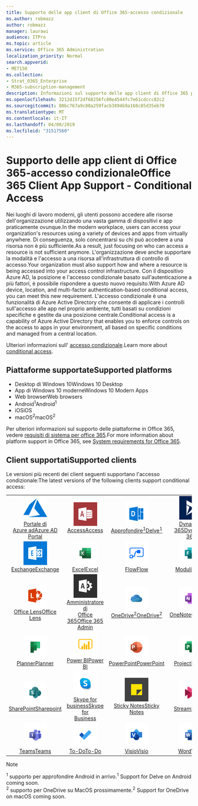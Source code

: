 ```yaml
---
title: Supporto delle app client di Office 365-accesso condizionale
ms.author: robmazz
author: robmazz
manager: laurawi
audience: ITPro
ms.topic: article
ms.service: Office 365 Administration
localization_priority: Normal
search.appverid:
- MET150
ms.collection:
- Strat_O365_Enterprise
- M365-subscription-management
description: Informazioni sul supporto delle app client di Office 365 per l'accesso condizionale
ms.openlocfilehash: 3212d15f2df68256fc80e4544fc7e61cdccc82c2
ms.sourcegitcommit: 80bc767a9c88a259facb3894b9a168c85d35eb70
ms.translationtype: MT
ms.contentlocale: it-IT
ms.lasthandoff: 04/08/2019
ms.locfileid: "31517560"
---
```

# <a name="office-365-client-app-support---conditional-access"></a><span data-ttu-id="891e4-103">Supporto delle app client di Office 365-accesso condizionale</span><span class="sxs-lookup"><span data-stu-id="891e4-103">Office 365 Client App Support - Conditional Access</span></span>

<span data-ttu-id="891e4-104">Nei luoghi di lavoro moderni, gli utenti possono accedere alle risorse dell'organizzazione utilizzando una vasta gamma di dispositivi e app praticamente ovunque.</span><span class="sxs-lookup"><span data-stu-id="891e4-104">In the modern workplace, users can access your organization's resources using a variety of devices and apps from virtually anywhere.</span></span> <span data-ttu-id="891e4-105">Di conseguenza, solo concentrarsi su chi può accedere a una risorsa non è più sufficiente.</span><span class="sxs-lookup"><span data-stu-id="891e4-105">As a result, just focusing on who can access a resource is not sufficient anymore.</span></span> <span data-ttu-id="891e4-106">L'organizzazione deve anche supportare la modalità e l'accesso a una risorsa all'infrastruttura di controllo di accesso.</span><span class="sxs-lookup"><span data-stu-id="891e4-106">Your organization must also support how and where a resource is being accessed into your access control infrastructure.</span></span> <span data-ttu-id="891e4-107">Con il dispositivo Azure AD, la posizione e l'accesso condizionale basato sull'autenticazione a più fattori, è possibile rispondere a questo nuovo requisito.</span><span class="sxs-lookup"><span data-stu-id="891e4-107">With Azure AD device, location, and multi-factor authentication-based conditional access, you can meet this new requirement.</span></span> <span data-ttu-id="891e4-108">L'accesso condizionale è una funzionalità di Azure Active Directory che consente di applicare i controlli sull'accesso alle app nel proprio ambiente, tutti basati su condizioni specifiche e gestite da una posizione centrale.</span><span class="sxs-lookup"><span data-stu-id="891e4-108">Conditional access is a capability of Azure Active Directory that enables you to enforce controls on the access to apps in your environment, all based on specific conditions and managed from a central location.</span></span>

<span data-ttu-id="891e4-109">Ulteriori informazioni sull' [accesso condizionale](https://docs.microsoft.com/azure/active-directory/conditional-access/).</span><span class="sxs-lookup"><span data-stu-id="891e4-109">Learn more about [conditional access](https://docs.microsoft.com/azure/active-directory/conditional-access/).</span></span>

## <a name="supported-platforms"></a><span data-ttu-id="891e4-110">Piattaforme supportate</span><span class="sxs-lookup"><span data-stu-id="891e4-110">Supported platforms</span></span>

 - <span data-ttu-id="891e4-111">Desktop di Windows 10</span><span class="sxs-lookup"><span data-stu-id="891e4-111">Windows 10 Desktop</span></span>
 - <span data-ttu-id="891e4-112">App di Windows 10 moderne</span><span class="sxs-lookup"><span data-stu-id="891e4-112">Windows 10 Modern Apps</span></span>
 - <span data-ttu-id="891e4-113">Web browser</span><span class="sxs-lookup"><span data-stu-id="891e4-113">Web browsers</span></span>
 - <span data-ttu-id="891e4-114">Android<sup>1</sup></span><span class="sxs-lookup"><span data-stu-id="891e4-114">Android<sup>1</sup></span></span>
 - <span data-ttu-id="891e4-115">iOS</span><span class="sxs-lookup"><span data-stu-id="891e4-115">iOS</span></span>
 - <span data-ttu-id="891e4-116">macOS<sup>2</sup></span><span class="sxs-lookup"><span data-stu-id="891e4-116">macOS<sup>2</sup></span></span>

<span data-ttu-id="891e4-117">Per ulteriori informazioni sul supporto delle piattaforme in Office 365, vedere [requisiti di sistema per office 365](https://products.office.com/office-system-requirements).</span><span class="sxs-lookup"><span data-stu-id="891e4-117">For more information about platform support in Office 365, see [System requirements for Office 365](https://products.office.com/office-system-requirements).</span></span>

## <a name="supported-clients"></a><span data-ttu-id="891e4-118">Client supportati</span><span class="sxs-lookup"><span data-stu-id="891e4-118">Supported clients</span></span>

<span data-ttu-id="891e4-119">Le versioni più recenti dei client seguenti supportano l'accesso condizionale:</span><span class="sxs-lookup"><span data-stu-id="891e4-119">The latest versions of the following clients support conditional access:</span></span>

| | | | | | |
|:---:|:---:|:---:|:---:|:---:|:---:|
| ![Icona di Azure](media/o365-azure-64x64.png) <br> [<span data-ttu-id="891e4-121">Portale di <br> Azure ad</span><span class="sxs-lookup"><span data-stu-id="891e4-121">Azure AD <br> Portal</span></span> ](https://azure.microsoft.com/features/azure-portal/) | ![Icona di accesso](media/o365-access-64x64.png) <br> [<span data-ttu-id="891e4-123">Access</span><span class="sxs-lookup"><span data-stu-id="891e4-123">Access</span></span>](https://products.office.com/access) | ![Icona di approfondimento](media/o365-delve-64x64.png) <br> [<span data-ttu-id="891e4-125">Approfondire<sup>1</sup></span><span class="sxs-lookup"><span data-stu-id="891e4-125">Delve<sup>1</sup></span></span>](https://products.office.com/business/intelligent-search) | ![Icona Dynamics 365](media/o365-dynamics365-64x64.png) <br> [<span data-ttu-id="891e4-127">Dynamics 365</span><span class="sxs-lookup"><span data-stu-id="891e4-127">Dynamics 365</span></span>](https://dynamics.microsoft.com) | ![Icona del server perimetrale](media/o365-edge-64x64.png) <br> [<span data-ttu-id="891e4-129">Edge</span><span class="sxs-lookup"><span data-stu-id="891e4-129">Edge</span></span>](https://www.microsoft.com/windows/microsoft-edge) 
| ![Icona di Exchange](media/o365-exchange-64x64.png) <br> [<span data-ttu-id="891e4-131">Exchange</span><span class="sxs-lookup"><span data-stu-id="891e4-131">Exchange</span></span>](https://products.office.com/exchange/exchange-online) | ![Icona Excel](media/o365-excel-64x64.png) <br> [<span data-ttu-id="891e4-133">Excel</span><span class="sxs-lookup"><span data-stu-id="891e4-133">Excel</span></span>](https://products.office.com/excel) | ![Icona flusso](media/o365-flow-64x64.png) <br> [<span data-ttu-id="891e4-135">Flow</span><span class="sxs-lookup"><span data-stu-id="891e4-135">Flow</span></span>](https://flow.microsoft.com) | ![Icona moduli](media/o365-forms-64x64.png) <br> [<span data-ttu-id="891e4-137">Moduli</span><span class="sxs-lookup"><span data-stu-id="891e4-137">Forms</span></span>](https://flow.microsoft.com/connectors/shared_microsoftforms/microsoft-forms/) | ![Icona Kaizala](media/o365-kaizala-64x64.png) <br> [<span data-ttu-id="891e4-139">Kaizala</span><span class="sxs-lookup"><span data-stu-id="891e4-139">Kaizala</span></span>](https://products.office.com/en/business/microsoft-kaizala) 
| ![Icona dell'obiettivo](media/o365-lens-64x64.png) <br> [<span data-ttu-id="891e4-141">Office Lens</span><span class="sxs-lookup"><span data-stu-id="891e4-141">Office Lens</span></span>](https://www.microsoft.com/p/office-lens/9wzdncrfj3t8?activetab=pivot%3Aoverviewtab) | ![Icona di amministrazione di Office 365](media/o365-o365admin-64x64.png) <br> [<span data-ttu-id="891e4-143">Amministratore di <br> Office 365</span><span class="sxs-lookup"><span data-stu-id="891e4-143">Office 365 <br> Admin</span></span>](https://products.office.com/business/manage-office-365-admin-app) | ![Icona di OneDrive for business](media/o365-OneDrive-64x64.png) <br> [<span data-ttu-id="891e4-145">OneDrive<sup>2</sup></span><span class="sxs-lookup"><span data-stu-id="891e4-145">OneDrive<sup>2</sup></span></span>](https://products.office.com/onedrive-for-business/online-cloud-storage) | ![Icona di OneNote](media/o365-OneNote-64x64.png) <br> [<span data-ttu-id="891e4-147">OneNote</span><span class="sxs-lookup"><span data-stu-id="891e4-147">OneNote</span></span>](https://products.office.com/onenote) | ![Icona di Outlook](media/o365-outlook-64x64.png) <br> [<span data-ttu-id="891e4-149">Outlook</span><span class="sxs-lookup"><span data-stu-id="891e4-149">Outlook</span></span>](https://products.office.com/outlook) |
| ![Icona Planner](media/o365-planner-64x64.png) <br> [<span data-ttu-id="891e4-151">Planner</span><span class="sxs-lookup"><span data-stu-id="891e4-151">Planner</span></span>](https://products.office.com/business/task-management-software) | ![Icona PowerBI](media/o365-powerbi-64x64.png) <br> [<span data-ttu-id="891e4-153">Power BI</span><span class="sxs-lookup"><span data-stu-id="891e4-153">Power BI</span></span>](https://powerbi.microsoft.com) | ![Icona PowerPoint](media/o365-powerpoint-64x64.png) <br> [<span data-ttu-id="891e4-155">PowerPoint</span><span class="sxs-lookup"><span data-stu-id="891e4-155">PowerPoint</span></span>](https://products.office.com/powerpoint) | ![Icona del progetto](media/o365-project-64x64.png) <br> [<span data-ttu-id="891e4-157">Project</span><span class="sxs-lookup"><span data-stu-id="891e4-157">Project</span></span>](https://products.office.com/project) | ![Icona editore](media/o365-publisher-64x64.png) <br> [<span data-ttu-id="891e4-159">Publisher</span><span class="sxs-lookup"><span data-stu-id="891e4-159">Publisher</span></span>](https://products.office.com/publisher)
| ![Icona di SharePoint](media/o365-sharepoint-64x64.png) <br> [<span data-ttu-id="891e4-161">SharePoint</span><span class="sxs-lookup"><span data-stu-id="891e4-161">Sharepoint</span></span>](https://products.office.com/sharepoint) | ![Icona di Skype for business](media/o365-skypeforbusiness-64x64.png) <br> [<span data-ttu-id="891e4-163">Skype for <br> business</span><span class="sxs-lookup"><span data-stu-id="891e4-163">Skype for <br> Business</span></span>](https://www.skype.com/business/) | ![Icona note adesive](media/o365-stickynotes-64x64.png) <br> [<span data-ttu-id="891e4-165">Sticky Notes</span><span class="sxs-lookup"><span data-stu-id="891e4-165">Sticky Notes</span></span>](https://www.microsoft.com/p/microsoft-sticky-notes/9nblggh4qghw) | ![Icona flusso](media/o365-stream-64x64.png) <br> [<span data-ttu-id="891e4-167">Stream</span><span class="sxs-lookup"><span data-stu-id="891e4-167">Stream</span></span>](https://stream.microsoft.com) | ![Icona ondeggiamento](media/o365-sway-64x64.png) <br> [<span data-ttu-id="891e4-169">Sway</span><span class="sxs-lookup"><span data-stu-id="891e4-169">Sway</span></span>](https://sway.com) 
| ![Icona Teams](media/o365-teams-64x64.png) <br> [<span data-ttu-id="891e4-171">Teams</span><span class="sxs-lookup"><span data-stu-id="891e4-171">Teams</span></span>](https://products.office.com/microsoft-teams/group-chat-software) | ![Icona da fare](media/o365-todo-64x64.png) <br> [<span data-ttu-id="891e4-173">To-Do</span><span class="sxs-lookup"><span data-stu-id="891e4-173">To-Do</span></span>](https://todo.microsoft.com) | ![Icona di Visio](media/o365-visio-64x64.png) <br> [<span data-ttu-id="891e4-175">Visio</span><span class="sxs-lookup"><span data-stu-id="891e4-175">Visio</span></span>](https://products.office.com/visio/flowchart-software) | ![Icona Word](media/o365-word-64x64.png) <br> [<span data-ttu-id="891e4-177">Word</span><span class="sxs-lookup"><span data-stu-id="891e4-177">Word</span></span>](https://products.office.com/word) | ![Icona Yammer](media/o365-yammer-64x64.png) <br> [<span data-ttu-id="891e4-179">Yammer</span><span class="sxs-lookup"><span data-stu-id="891e4-179">Yammer</span></span>](https://products.office.com/yammer/yammer-overview)

> [!NOTE]
> <span data-ttu-id="891e4-180"><sup>1</sup> supporto per approfondire Android in arrivo.</span><span class="sxs-lookup"><span data-stu-id="891e4-180"><sup>1</sup> Support for Delve on Android coming soon.</span></span> <br>
> <span data-ttu-id="891e4-181"><sup>2</sup> supporto per OneDrive su MacOS prossimamente.</span><span class="sxs-lookup"><span data-stu-id="891e4-181"><sup>2</sup> Support for OneDrive on macOS coming soon.</span></span>